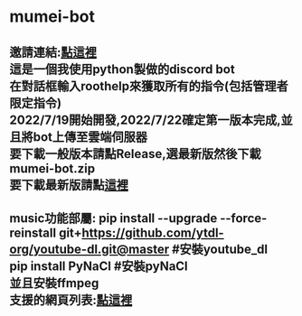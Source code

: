 # mumei-bot
邀請連結:[點這裡](https://discord.com/api/oauth2/authorize?client_id=999157840063242330&permissions=318364711936&scope=bot)    
這是一個我使用python製做的discord bot  
在對話框輸入roothelp來獲取所有的指令(包括管理者限定指令)  
2022/7/19開始開發,2022/7/22確定第一版本完成,並且將bot上傳至雲端伺服器  
要下載一般版本請點Release,選最新版然後下載mumei-bot.zip  
要下載最新版請點[這裡](https://github.com/aishukander/mumei-bot/archive/refs/heads/main.zip)  
---------------------------------------------------------------------------------------------
music功能部屬:
pip install --upgrade --force-reinstall git+https://github.com/ytdl-org/youtube-dl.git@master #安裝youtube_dl  
pip install PyNaCl #安裝pyNaCl  
並且安裝ffmpeg  
支援的網頁列表:[點這裡](https://rg3.github.io/youtube-dl/supportedsites.html)  
---------------------------------------------------------------------------------------------
